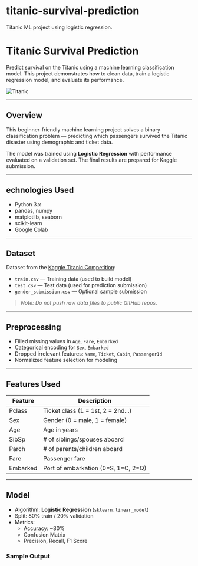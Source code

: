 # titanic-survival-prediction
Titanic ML project using logistic regression.
# Titanic Survival Prediction

Predict survival on the Titanic using a machine learning classification model. This project demonstrates how to clean data, train a logistic regression model, and evaluate its performance.

![Titanic](https://upload.wikimedia.org/wikipedia/commons/f/fd/RMS_Titanic_3.jpg)

---

## Overview

This beginner-friendly machine learning project solves a binary classification problem — predicting which passengers survived the Titanic disaster using demographic and ticket data.

The model was trained using **Logistic Regression** with performance evaluated on a validation set. The final results are prepared for Kaggle submission.

---

## echnologies Used

- Python 3.x  
- pandas, numpy  
- matplotlib, seaborn  
- scikit-learn  
- Google Colab

---

## Dataset

Dataset from the [Kaggle Titanic Competition](https://www.kaggle.com/competitions/titanic):

- `train.csv` — Training data (used to build model)  
- `test.csv` — Test data (used for prediction submission)  
- `gender_submission.csv` — Optional sample submission

> *Note: Do not push raw data files to public GitHub repos.*

---

## Preprocessing

- Filled missing values in `Age`, `Fare`, `Embarked`
- Categorical encoding for `Sex`, `Embarked`
- Dropped irrelevant features: `Name`, `Ticket`, `Cabin`, `PassengerId`
- Normalized feature selection for modeling

---

## Features Used

| Feature        | Description                        |
|----------------|------------------------------------|
| Pclass         | Ticket class (1 = 1st, 2 = 2nd...) |
| Sex            | Gender (0 = male, 1 = female)      |
| Age            | Age in years                       |
| SibSp          | # of siblings/spouses aboard       |
| Parch          | # of parents/children aboard       |
| Fare           | Passenger fare                     |
| Embarked       | Port of embarkation (0=S, 1=C, 2=Q) |

---

## Model

- Algorithm: **Logistic Regression** (`sklearn.linear_model`)
- Split: 80% train / 20% validation
- Metrics:
  - Accuracy: ~80%
  - Confusion Matrix
  - Precision, Recall, F1 Score

### Sample Output

